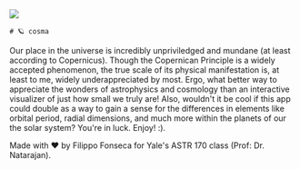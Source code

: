 <img src="https://i.ibb.co/4Pt3vh5/Screenshot-2024-11-24-at-9-33-47-PM.png" />

`# 🪐 cosma`

Our place in the universe is incredibly unpriviledged and mundane (at least according to Copernicus). Though the Copernican Principle is a widely accepted phenomenon, the true scale of its physical manifestation is, at least to me, widely underappreciated by most. Ergo, what better way to appreciate the wonders of astrophysics and cosmology than an interactive visualizer of just how small we truly are! Also, wouldn't it be cool if this app could double as a way to gain a sense for the differences in elements like orbital period, radial dimensions, and much more within the planets of our the solar system? You're in luck. Enjoy! :).

Made with ❤️ by Filippo Fonseca for Yale's ASTR 170 class (Prof: Dr. Natarajan).
